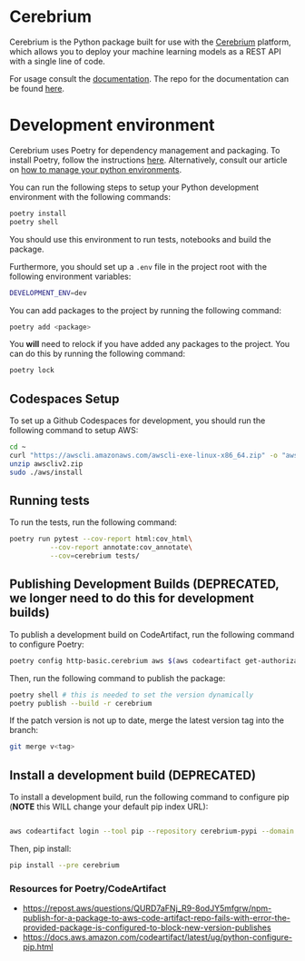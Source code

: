 # Cerebrium

Cerebrium is the Python package built for use with the [Cerebrium](https://www.cerebrium.ai/) platform, which allows you to deploy your machine learning models as a REST API with a single line of code.

For usage consult the [documentation](https://docs.cerebrium.ai/). The repo for the documentation can be found [here](https://github.com/CerebriumAI/docs).

# Development environment
Cerebrium uses Poetry for dependency management and packaging. To install Poetry, follow the instructions [here](https://python-poetry.org/docs/#installation). Alternatively, consult our article on [how to manage your python environments](https://blog.cerebrium.ai/setting-up-your-data-science-and-ml-development-environment-949277339939?gi=54b980dd4e1d).

You can run the following steps to setup your Python development environment with the following commands:
```bash
poetry install
poetry shell
```
You should use this environment to run tests, notebooks and build the package.

Furthermore, you should set up a `.env` file in the project root with the following environment variables:
```bash
DEVELOPMENT_ENV=dev
```

You can add packages to the project by running the following command:
```bash
poetry add <package>
```

You **will** need to relock if you have added any packages to the project. You can do this by running the following command:
```bash
poetry lock
```

## Codespaces Setup
To set up a Github Codespaces for development, you should run the following command to setup AWS:
```bash
cd ~
curl "https://awscli.amazonaws.com/awscli-exe-linux-x86_64.zip" -o "awscliv2.zip"
unzip awscliv2.zip
sudo ./aws/install
```

## Running tests
To run the tests, run the following command:
```bash
poetry run pytest --cov-report html:cov_html\
          --cov-report annotate:cov_annotate\
          --cov=cerebrium tests/
```

## Publishing Development Builds (DEPRECATED, we longer need to do this for development builds)
To publish a development build on CodeArtifact, run the following command to configure Poetry:
```bash
poetry config http-basic.cerebrium aws $(aws codeartifact get-authorization-token --domain-owner 288552132534 --domain cerebrium --query 'authorizationToken' --output text --region eu-west-1)
```

Then, run the following command to publish the package:
```bash
poetry shell # this is needed to set the version dynamically
poetry publish --build -r cerebrium
```

If the patch version is not up to date, merge the latest version tag into the branch:
```bash
git merge v<tag>
```

## Install a development build (DEPRECATED)
To install a development build, run the following command to configure pip (**NOTE** this WILL change your default pip index URL):
```bash

aws codeartifact login --tool pip --repository cerebrium-pypi --domain cerebrium --domain-owner 288552132534 --region eu-west-1
```
Then, pip install:
```bash
pip install --pre cerebrium
```

### Resources for Poetry/CodeArtifact
- https://repost.aws/questions/QURD7aFNj_R9-8odJY5mfgrw/npm-publish-for-a-package-to-aws-code-artifact-repo-fails-with-error-the-provided-package-is-configured-to-block-new-version-publishes
- https://docs.aws.amazon.com/codeartifact/latest/ug/python-configure-pip.html